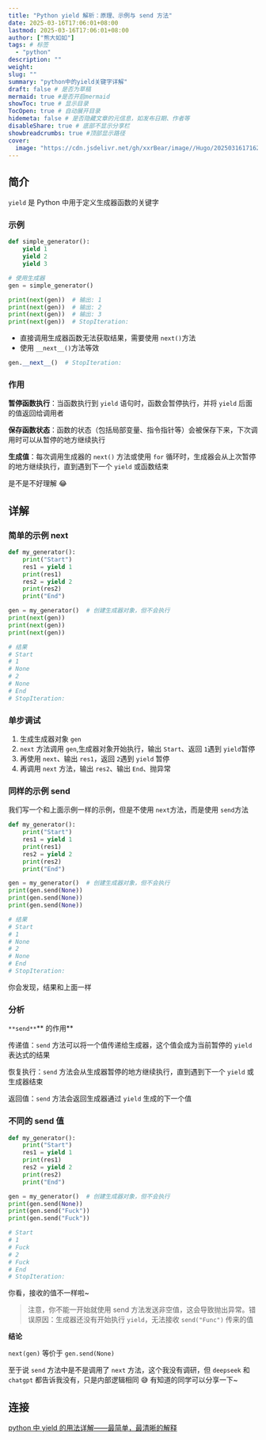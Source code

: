 ```yaml
---
title: "Python yield 解析：原理、示例与 send 方法"
date: 2025-03-16T17:06:01+08:00
lastmod: 2025-03-16T17:06:01+08:00
author: ["熊大如如"]
tags: # 标签
  - "python"
description: ""
weight:
slug: ""
summary: "python中的yield关键字详解"
draft: false # 是否为草稿
mermaid: true #是否开启mermaid
showToc: true # 显示目录
TocOpen: true # 自动展开目录
hidemeta: false # 是否隐藏文章的元信息，如发布日期、作者等
disableShare: true # 底部不显示分享栏
showbreadcrumbs: true #顶部显示路径
cover:
  image: "https://cdn.jsdelivr.net/gh/xxrBear/image//Hugo/202503161716254.png"
---
```


## 简介

`yield` 是 Python 中用于定义生成器函数的关键字

### 示例

```python
def simple_generator():
    yield 1
    yield 2
    yield 3

# 使用生成器
gen = simple_generator()

print(next(gen))  # 输出: 1
print(next(gen))  # 输出: 2
print(next(gen))  # 输出: 3
print(next(gen))  # StopIteration:
```

- 直接调用生成器函数无法获取结果，需要使用 `next()`方法
- 使用 `__next__()`方法等效

```python
gen.__next__()  # StopIteration:
```

### 作用

**暂停函数执行**：当函数执行到 `yield` 语句时，函数会暂停执行，并将 `yield` 后面的值返回给调用者

**保存函数状态**：函数的状态（包括局部变量、指令指针等）会被保存下来，下次调用时可以从暂停的地方继续执行

**生成值**：每次调用生成器的 `next()` 方法或使用 `for` 循环时，生成器会从上次暂停的地方继续执行，直到遇到下一个 `yield` 或函数结束

是不是不好理解 😂

## 详解

### 简单的示例 next

```python
def my_generator():
    print("Start")
    res1 = yield 1
    print(res1)
    res2 = yield 2
    print(res2)
    print("End")

gen = my_generator()  # 创建生成器对象，但不会执行
print(next(gen))
print(next(gen))
print(next(gen))

# 结果
# Start
# 1
# None
# 2
# None
# End
# StopIteration:
```

### 单步调试

1. 生成生成器对象 `gen`
2. `next` 方法调用 `gen`,生成器对象开始执行，输出 `Start`、返回 `1`遇到 `yield`暂停
3. 再使用 `next`、输出 `res1`，返回 `2`遇到 `yield` 暂停
4. 再调用 `next` 方法，输出 `res2`、输出 `End`、抛异常

### 同样的示例 send

我们写一个和上面示例一样的示例，但是不使用 `next`方法，而是使用 `send`方法

```python
def my_generator():
    print("Start")
    res1 = yield 1
    print(res1)
    res2 = yield 2
    print(res2)
    print("End")

gen = my_generator()  # 创建生成器对象，但不会执行
print(gen.send(None))
print(gen.send(None))
print(gen.send(None))

# 结果
# Start
# 1
# None
# 2
# None
# End
# StopIteration:
```

你会发现，结果和上面一样

### 分析

`**send**`** 的作用**

传递值：`send` 方法可以将一个值传递给生成器，这个值会成为当前暂停的 `yield` 表达式的结果

恢复执行：`send` 方法会从生成器暂停的地方继续执行，直到遇到下一个 `yield` 或生成器结束

返回值：`send` 方法会返回生成器通过 `yield` 生成的下一个值

### 不同的 send 值

```python
def my_generator():
    print("Start")
    res1 = yield 1
    print(res1)
    res2 = yield 2
    print(res2)
    print("End")

gen = my_generator()  # 创建生成器对象，但不会执行
print(gen.send(None))
print(gen.send("Fuck"))
print(gen.send("Fuck"))

# Start
# 1
# Fuck
# 2
# Fuck
# End
# StopIteration:
```

你看，接收的值不一样啦~

> 注意，你不能一开始就使用 send 方法发送非空值，这会导致抛出异常。错误原因：生成器还没有开始执行 `yield`，无法接收 `send("Func")` 传来的值

**结论**

`next(gen)` 等价于 `gen.send(None)`

至于说 `send` 方法中是不是调用了 `next` 方法，这个我没有调研，但 `deepseek` 和 `chatgpt` 都告诉我没有，只是内部逻辑相同 😅 有知道的同学可以分享一下~

## 连接

[python 中 yield 的用法详解——最简单，最清晰的解释](https://blog.csdn.net/mieleizhi0522/article/details/82142856)
